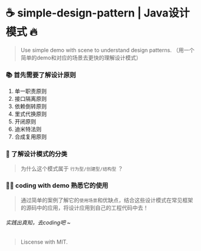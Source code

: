 # ☕️ simple-design-pattern | Java设计模式 🔥
> Use simple demo with scene to understand design patterns.
> （用一个简单的demo和对应的场景去更快的理解设计模式）

### 📚 首先需要了解设计原则
1. 单一职责原则
2. 接口隔离原则
3. 依赖倒转原则
4. 里式代换原则
5. 开闭原则
6. 迪米特法则
7. 合成复用原则

### 🤔 了解设计模式的分类
> 为什么这个模式属于 `行为型/创建型/结构型` ？

### 🧑‍💻 coding with demo 熟悉它的使用
> 通过简单的案例了解它的`使用场景`和优缺点，结合这些设计模式在常见框架的源码中的应用，将设计应用到自己的工程代码中去！
###### 实践出真知，去coding吧 ~
> Liscense with MIT.

